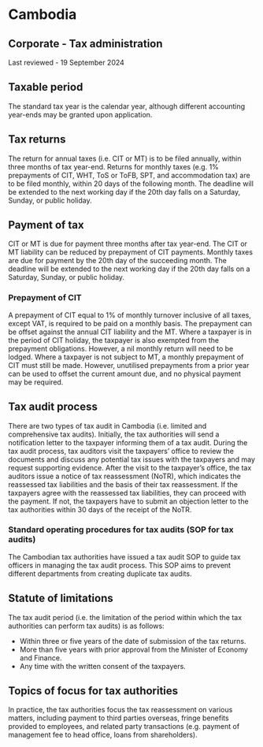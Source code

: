 # Cambodia
## Corporate - Tax administration
Last reviewed - 19 September 2024
## Taxable period
The standard tax year is the calendar year, although different accounting year-ends may be granted upon application.
## Tax returns
The return for annual taxes (i.e. CIT or MT) is to be filed annually, within three months of tax year-end.
Returns for monthly taxes (e.g. 1% prepayments of CIT, WHT, ToS or ToFB, SPT, and accommodation tax) are to be filed monthly, within 20 days of the following month. The deadline will be extended to the next working day if the 20th day falls on a Saturday, Sunday, or public holiday.
## Payment of tax
CIT or MT is due for payment three months after tax year-end. The CIT or MT liability can be reduced by prepayment of CIT payments.
Monthly taxes are due for payment by the 20th day of the succeeding month. The deadline will be extended to the next working day if the 20th day falls on a Saturday, Sunday, or public holiday.
### Prepayment of CIT
A prepayment of CIT equal to 1% of monthly turnover inclusive of all taxes, except VAT, is required to be paid on a monthly basis. The prepayment can be offset against the annual CIT liability and the MT.
Where a taxpayer is in the period of CIT holiday, the taxpayer is also exempted from the prepayment obligations. However, a nil monthly return will need to be lodged.
Where a taxpayer is not subject to MT, a monthly prepayment of CIT must still be made. However, unutilised prepayments from a prior year can be used to offset the current amount due, and no physical payment may be required.
## Tax audit process
There are two types of tax audit in Cambodia (i.e. limited and comprehensive tax audits). Initially, the tax authorities will send a notification letter to the taxpayer informing them of a tax audit. During the tax audit process, tax auditors visit the taxpayers’ office to review the documents and discuss any potential tax issues with the taxpayers and may request supporting evidence. After the visit to the taxpayer’s office, the tax auditors issue a notice of tax reassessment (NoTR), which indicates the reassessed tax liabilities and the basis of their tax reassessment. If the taxpayers agree with the reassessed tax liabilities, they can proceed with the payment. If not, the taxpayers have to submit an objection letter to the tax authorities within 30 days of the receipt of the NoTR.
### **Standard operating procedures for tax audits (SOP for tax audits)**
The Cambodian tax authorities have issued a tax audit SOP to guide tax officers in managing the tax audit process. This SOP aims to prevent different departments from creating duplicate tax audits.
## Statute of limitations
The tax audit period (i.e. the limitation of the period within which the tax authorities can perform tax audits) is as follows:
  * Within three or five years of the date of submission of the tax returns.
  * More than five years with prior approval from the Minister of Economy and Finance.
  * Any time with the written consent of the taxpayers.


## Topics of focus for tax authorities
In practice, the tax authorities focus the tax reassessment on various matters, including payment to third parties overseas, fringe benefits provided to employees, and related party transactions (e.g. payment of management fee to head office, loans from shareholders).
